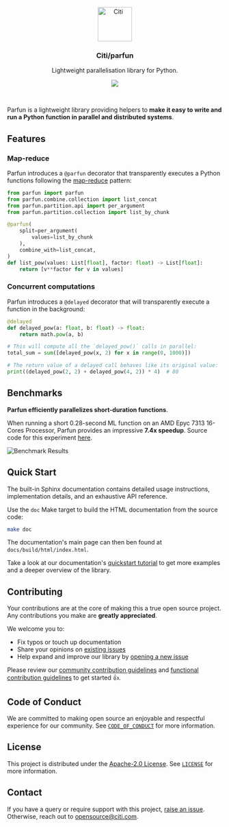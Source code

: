 <div align="center">
  <a href="https://github.com/citi">
    <img src="https://github.com/citi.png" alt="Citi" width="80" height="80">
  </a>

  <h3 align="center">Citi/parfun</h3>

  <p align="center">
    Lightweight parallelisation library for Python.
  </p>

  <p align="center">
    <a href="./LICENSE">
        <img src="https://img.shields.io/github/license/citi/parfun?label=license&colorA=0f1632&colorB=255be3">
    </a>
  </p>
</div>

<br />

Parfun is a lightweight library providing helpers to **make it easy to write and run a Python function in parallel
and distributed systems**.


## Features

### Map-reduce

Parfun introduces a `@parfun` decorator that transparently executes a Python functions following the
[map-reduce](https://en.wikipedia.org/wiki/MapReduce) pattern:


```Python
from parfun import parfun
from parfun.combine.collection import list_concat
from parfun.partition.api import per_argument
from parfun.partition.collection import list_by_chunk

@parfun(
    split=per_argument(
        values=list_by_chunk
    ),
    combine_with=list_concat,
)
def list_pow(values: List[float], factor: float) -> List[float]:
    return [v**factor for v in values]
```


### Concurrent computations

Parfun introduces a `@delayed` decorator that will transparently execute a function in the background:


```Python
@delayed
def delayed_pow(a: float, b: float) -> float:
    return math.pow(a, b)

# This will compute all the `delayed_pow()` calls in parallel:
total_sum = sum([delayed_pow(x, 2) for x in range(0, 1000)])

# The return value of a delayed call behaves like its original value:
print((delayed_pow(2, 2) + delayed_pow(4, 2)) * 4)  # 80
```


## Benchmarks

**Parfun efficiently parallelizes short-duration functions**.

When running a short 0.28-second ML function on an AMD Epyc 7313 16-Cores Processor, Parfun provides an impressive
**7.4x speedup**. Source code for this experiment [here](benchmarks/california_housing.py).

![Benchmark Results](benchmarks/california_housing_results.svg)


## Quick Start

The built-in Sphinx documentation contains detailed usage instructions, implementation details, and an exhaustive
API reference.

Use the `doc` Make target to build the HTML documentation from the source code:

```bash
make doc
```

The documentation's main page can then ben found at `docs/build/html/index.html`.

Take a look at our documentation's [quickstart tutorial](./docs/build/html/tutorials/quickstart.html) to get more
examples and a deeper overview of the library.


## Contributing

Your contributions are at the core of making this a true open source project. Any contributions you make are
**greatly appreciated**.

We welcome you to:

- Fix typos or touch up documentation
- Share your opinions on [existing issues](https://github.com/citi/parfun/issues)
- Help expand and improve our library by [opening a new issue](https://github.com/citi/parfun/issues/new)

Please review our [community contribution guidelines](https://github.com/Citi/.github/blob/main/CONTRIBUTING.md) and
[functional contribution guidelines](./CONTRIBUTING.md) to get started 👍.


## Code of Conduct

We are committed to making open source an enjoyable and respectful experience for our community. See
[`CODE_OF_CONDUCT`](https://github.com/Citi/.github/blob/main/CODE_OF_CONDUCT.md) for more information.


## License

This project is distributed under the [Apache-2.0 License](https://www.apache.org/licenses/LICENSE-2.0). See
[`LICENSE`](./LICENSE) for more information.


## Contact

If you have a query or require support with this project, [raise an issue](https://github.com/Citi/parfun/issues).
Otherwise, reach out to [opensource@citi.com](mailto:opensource@citi.com).
